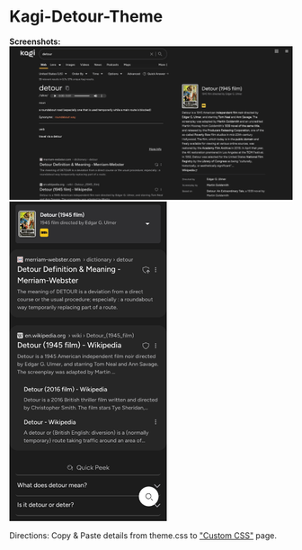# Kagi-Detour-Theme

**Screenshots:**
<img src="https://github.com/Netri0/Kagi-Detour-Theme/blob/main/screenshots/Desktop.png"
     alt="Desktop">
<img src="https://github.com/Netri0/Kagi-Detour-Theme/blob/main/screenshots/Mobile.jpg"
     alt="Mobile" width="280">

Directions:
Copy & Paste details from theme.css to ["Custom CSS"](https://kagi.com/settings?p=custom_css) page.

